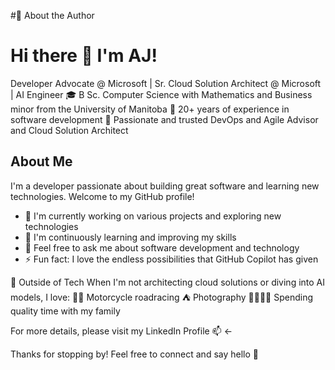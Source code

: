 #👤 About the Author
# Hi there 👋 I'm AJ!

Developer Advocate @ Microsoft | Sr. Cloud Solution Architect @ Microsoft | AI Engineer
🎓 B Sc. Computer Science with Mathematics and Business minor from the University of Manitoba
🧠 20+ years of experience in software development
🔐 Passionate and trusted DevOps and Agile Advisor and Cloud Solution Architect

## About Me

I'm a developer passionate about building great software and learning new technologies. Welcome to my GitHub profile!

- 🔭 I'm currently working on various projects and exploring new technologies
- 🌱 I'm continuously learning and improving my skills
- 💬 Feel free to ask me about software development and technology
- ⚡ Fun fact: I love the endless possibilities that GitHub Copilot has given

🌴 Outside of Tech
When I'm not architecting cloud solutions or diving into AI models, I love:
🏄‍♂️ Motorcycle roadracing
⛺ Photography
👨‍👩‍👧‍👦 Spending quality time with my family


For more details, please visit my LinkedIn Profile 📫 <-

Thanks for stopping by! Feel free to connect and say hello 👋
